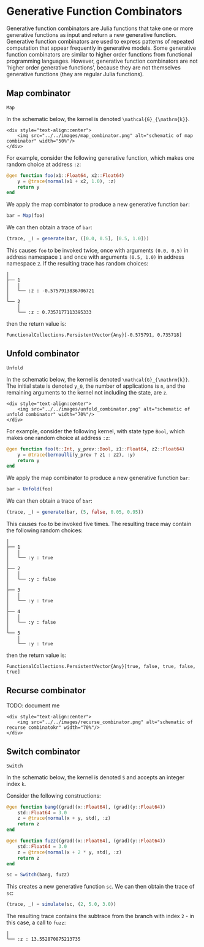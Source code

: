 # Generative Function Combinators

Generative function combinators are Julia functions that take one or more generative functions as input and return a new generative function.
Generative function combinators are used to express patterns of repeated computation that appear frequently in generative models.
Some generative function combinators are similar to higher order functions from functional programming languages.
However, generative function combinators are not 'higher order generative functions', because they are not themselves generative functions (they are regular Julia functions).

## Map combinator

```@docs
Map
```

In the schematic below, the kernel is denoted ``\mathcal{G}_{\mathrm{k}}``.
```@raw html
<div style="text-align:center">
    <img src="../../images/map_combinator.png" alt="schematic of map combinator" width="50%"/>
</div>
```

For example, consider the following generative function, which makes one random choice at address `:z`:
```julia
@gen function foo(x1::Float64, x2::Float64)
    y = @trace(normal(x1 + x2, 1.0), :z)
    return y
end
```
We apply the map combinator to produce a new generative function `bar`:
```julia
bar = Map(foo)
```
We can then obtain a trace of `bar`:
```julia
(trace, _) = generate(bar, ([0.0, 0.5], [0.5, 1.0]))
```
This causes `foo` to be invoked twice, once with arguments `(0.0, 0.5)` in address namespace `1` and once with arguments `(0.5, 1.0)` in address namespace `2`.
If the resulting trace has random choices:
```
│
├── 1
│   │
│   └── :z : -0.5757913836706721
│
└── 2
    │
    └── :z : 0.7357177113395333
```
then the return value is:
```
FunctionalCollections.PersistentVector{Any}[-0.575791, 0.735718]
```


## Unfold combinator

```@docs
Unfold
```

In the schematic below, the kernel is denoted ``\mathcal{G}_{\mathrm{k}}``.
The initial state is denoted ``y_0``, the number of applications is ``n``, and the remaining arguments to the kernel not including the state, are ``z``.
```@raw html
<div style="text-align:center">
    <img src="../../images/unfold_combinator.png" alt="schematic of unfold combinator" width="70%"/>
</div>
```

For example, consider the following kernel, with state type `Bool`, which makes one random choice at address `:z`:
```julia
@gen function foo(t::Int, y_prev::Bool, z1::Float64, z2::Float64)
    y = @trace(bernoulli(y_prev ? z1 : z2), :y)
    return y
end
```
We apply the map combinator to produce a new generative function `bar`:
```julia
bar = Unfold(foo)
```
We can then obtain a trace of `bar`:
```julia
(trace, _) = generate(bar, (5, false, 0.05, 0.95))
```
This causes `foo` to be invoked five times.
The resulting trace may contain the following random choices:
```
│
├── 1
│   │
│   └── :y : true
│
├── 2
│   │
│   └── :y : false
│
├── 3
│   │
│   └── :y : true
│
├── 4
│   │
│   └── :y : false
│
└── 5
    │
    └── :y : true

```
then the return value is:
```
FunctionalCollections.PersistentVector{Any}[true, false, true, false, true]
```

## Recurse combinator

TODO: document me

```@raw html
<div style="text-align:center">
    <img src="../../images/recurse_combinator.png" alt="schematic of recurse combinatokr" width="70%"/>
</div>
```
## Switch combinator

```@docs
Switch
```

In the schematic below, the kernel is denoted `S` and accepts an integer index `k`.

Consider the following constructions:

```julia
@gen function bang((grad)(x::Float64), (grad)(y::Float64))
    std::Float64 = 3.0
    z = @trace(normal(x + y, std), :z)
    return z
end

@gen function fuzz((grad)(x::Float64), (grad)(y::Float64))
    std::Float64 = 3.0
    z = @trace(normal(x + 2 * y, std), :z)
    return z
end

sc = Switch(bang, fuzz)
```

This creates a new generative function `sc`. We can then obtain the trace of `sc`:

```julia
(trace, _) = simulate(sc, (2, 5.0, 3.0))
```

The resulting trace contains the subtrace from the branch with index `2` - in this case, a call to `fuzz`:

```
│
└── :z : 13.552870875213735
```
